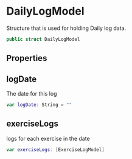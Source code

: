 # DailyLogModel

Structure that is used for holding Daily log data.

``` swift
public struct DailyLogModel
```

## Properties

## logDate

The date for this log

``` swift
var logDate: String = ""
```

## exerciseLogs

logs for each exercise in the date

``` swift
var exerciseLogs: [ExerciseLogModel]
```

